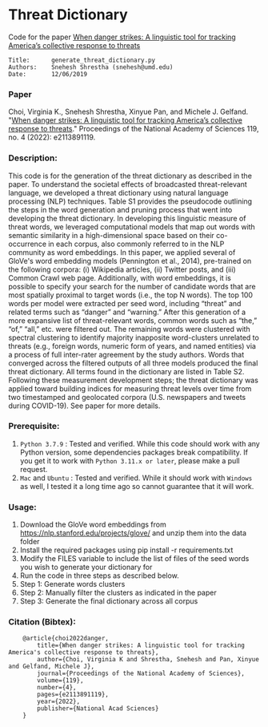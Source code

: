 # Threat Dictionary

Code for the paper [When danger strikes: A linguistic tool for tracking America’s collective response to threats](https://www.pnas.org/doi/10.1073/pnas.2113891119)

```
Title:      generate_threat_dictionary.py
Authors:    Snehesh Shrestha (snehesh@umd.edu)
Date:       12/06/2019
``` 


### Paper
Choi, Virginia K., Snehesh Shrestha, Xinyue Pan, and Michele J. Gelfand. "[When danger strikes: A linguistic tool for tracking America’s collective response to threats](https://www.pnas.org/doi/10.1073/pnas.2113891119)." Proceedings of the National Academy of Sciences 119, no. 4 (2022): e2113891119.

    
### Description:

This code is for the generation of the threat dictionary as described in the paper. To understand the societal effects of broadcasted threat-relevant language, we developed a threat dictionary using natural language processing (NLP) techniques. Table S1 provides the pseudocode outlining the steps in the word generation and pruning process that went into developing the threat dictionary. In developing this linguistic measure of threat words, we leveraged computational models that map out words with semantic similarity in a high-dimensional space based on their co-occurrence in each corpus, also commonly referred to in the NLP community as word embeddings. In this paper, we applied several of GloVe's word embedding models (Pennington et al., 2014), pre-trained on the following corpora: (i) Wikipedia articles, (ii) Twitter posts, and (iii) Common Crawl web page. Additionally, with word embeddings, it is possible to specify your search for the number of candidate words that are most spatially proximal to target words (i.e., the top N words). The top 100 words per model were extracted per seed word, including “threat” and related terms such as “danger” and “warning.” After this generation of a more expansive list of threat-relevant words, common words such as “the,” “of,” “all,” etc. were filtered out. The remaining words were clustered with spectral clustering to identify majority inapposite word-clusters unrelated to threats (e.g., foreign words, numeric form of years, and named entities) via a process of full inter-rater agreement by the study authors. Words that converged across the filtered outputs of all three models produced the final threat dictionary. All terms found in the dictionary are listed in Table S2. Following these measurement development steps; the threat dictionary was applied toward building indices for measuring threat levels over time from two timestamped and geolocated corpora (U.S. newspapers and tweets during COVID-19). See paper for more details.

### Prerequisite:

1. `Python 3.7.9` : Tested and verified. While this code should work with any Python version, some dependencies packages break compatibility. If you get it to work with `Python 3.11.x or later`, please make a pull request.
2. `Mac` and `Ubuntu` : Tested and verified. While it should work with `Windows` as well, I tested it a long time ago so cannot guarantee that it will work.


### Usage:

1. Download the GloVe word embeddings from https://nlp.stanford.edu/projects/glove/ and unzip them into the data folder
2. Install the required packages using pip install -r requirements.txt
3. Modify the FILES variable to include the list of files of the seed words you wish to generate your dictionary for
4. Run the code in three steps as described below.
5. Step 1: Generate words clusters
6. Step 2: Manually filter the clusters as indicated in the paper
7. Step 3: Generate the final dictionary across all corpus


### Citation (Bibtex):
```
    @article{choi2022danger,
        title={When danger strikes: A linguistic tool for tracking America's collective response to threats},
        author={Choi, Virginia K and Shrestha, Snehesh and Pan, Xinyue and Gelfand, Michele J},
        journal={Proceedings of the National Academy of Sciences},
        volume={119},
        number={4},
        pages={e2113891119},
        year={2022},
        publisher={National Acad Sciences}
    }
```
